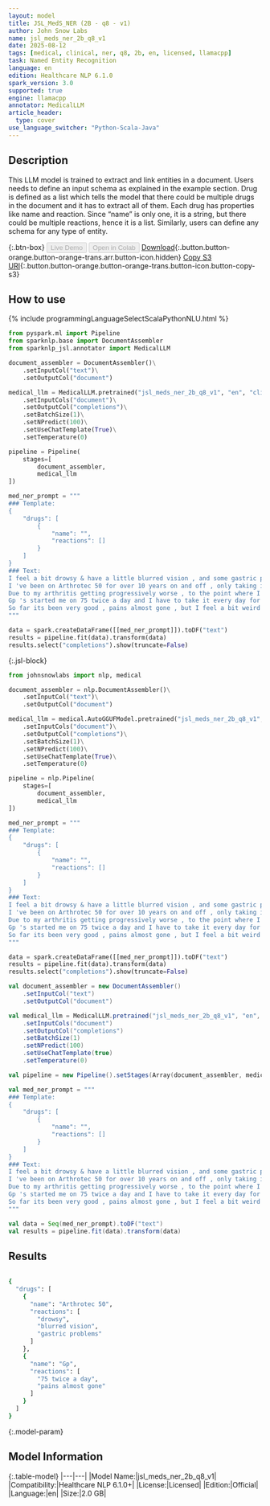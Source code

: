 ```yaml
---
layout: model
title: JSL_MedS_NER (2B - q8 - v1)
author: John Snow Labs
name: jsl_meds_ner_2b_q8_v1
date: 2025-08-12
tags: [medical, clinical, ner, q8, 2b, en, licensed, llamacpp]
task: Named Entity Recognition
language: en
edition: Healthcare NLP 6.1.0
spark_version: 3.0
supported: true
engine: llamacpp
annotator: MedicalLLM
article_header:
  type: cover
use_language_switcher: "Python-Scala-Java"
---
```


## Description

This LLM model is trained to extract and link entities in a document. Users needs to define an input schema as explained in the example section. Drug is defined as a list which tells the model that there could be multiple drugs in the document and it has to extract all of them. Each drug has properties like name and reaction. Since “name” is only one, it is a string, but there could be multiple reactions, hence it is a list. Similarly, users can define any schema for any type of entity.

{:.btn-box}
<button class="button button-orange" disabled>Live Demo</button>
<button class="button button-orange" disabled>Open in Colab</button>
[Download](https://s3.amazonaws.com/auxdata.johnsnowlabs.com/clinical/models/jsl_meds_ner_2b_q8_v1_en_6.1.0_3.0_1755003907522.zip){:.button.button-orange.button-orange-trans.arr.button-icon.hidden}
[Copy S3 URI](s3://auxdata.johnsnowlabs.com/clinical/models/jsl_meds_ner_2b_q8_v1_en_6.1.0_3.0_1755003907522.zip){:.button.button-orange.button-orange-trans.button-icon.button-copy-s3}

## How to use



<div class="tabs-box" markdown="1">
{% include programmingLanguageSelectScalaPythonNLU.html %}
  
```python
from pyspark.ml import Pipeline
from sparknlp.base import DocumentAssembler
from sparknlp_jsl.annotator import MedicalLLM

document_assembler = DocumentAssembler()\
    .setInputCol("text")\
    .setOutputCol("document")

medical_llm = MedicalLLM.pretrained("jsl_meds_ner_2b_q8_v1", "en", "clinical/models")\
    .setInputCols("document")\
    .setOutputCol("completions")\
    .setBatchSize(1)\
    .setNPredict(100)\
    .setUseChatTemplate(True)\
    .setTemperature(0)

pipeline = Pipeline(
    stages=[
        document_assembler,
        medical_llm
])

med_ner_prompt = """ 
### Template:
{
    "drugs": [
        {
            "name": "",
            "reactions": []
        }
    ]
}
### Text:
I feel a bit drowsy & have a little blurred vision , and some gastric problems .
I 've been on Arthrotec 50 for over 10 years on and off , only taking it when I needed it .
Due to my arthritis getting progressively worse , to the point where I am in tears with the agony.
Gp 's started me on 75 twice a day and I have to take it every day for the next month to see how I get on , here goes .
So far its been very good , pains almost gone , but I feel a bit weird , did n't have that when on 50.
"""

data = spark.createDataFrame([[med_ner_prompt]]).toDF("text")
results = pipeline.fit(data).transform(data)
results.select("completions").show(truncate=False)

```

{:.jsl-block}
```python
from johnsnowlabs import nlp, medical

document_assembler = nlp.DocumentAssembler()\
    .setInputCol("text")\
    .setOutputCol("document")

medical_llm = medical.AutoGGUFModel.pretrained("jsl_meds_ner_2b_q8_v1", "en", "clinical/models")\
    .setInputCols("document")\
    .setOutputCol("completions")\
    .setBatchSize(1)\
    .setNPredict(100)\
    .setUseChatTemplate(True)\
    .setTemperature(0)

pipeline = nlp.Pipeline(
    stages=[
        document_assembler,
        medical_llm
])

med_ner_prompt = """ 
### Template:
{
    "drugs": [
        {
            "name": "",
            "reactions": []
        }
    ]
}
### Text:
I feel a bit drowsy & have a little blurred vision , and some gastric problems .
I 've been on Arthrotec 50 for over 10 years on and off , only taking it when I needed it .
Due to my arthritis getting progressively worse , to the point where I am in tears with the agony.
Gp 's started me on 75 twice a day and I have to take it every day for the next month to see how I get on , here goes .
So far its been very good , pains almost gone , but I feel a bit weird , did n't have that when on 50.
"""

data = spark.createDataFrame([[med_ner_prompt]]).toDF("text")
results = pipeline.fit(data).transform(data)
results.select("completions").show(truncate=False)

```
```scala
val document_assembler = new DocumentAssembler()
    .setInputCol("text")
    .setOutputCol("document")

val medical_llm = MedicalLLM.pretrained("jsl_meds_ner_2b_q8_v1", "en", "clinical/models")
    .setInputCols("document")
    .setOutputCol("completions")
    .setBatchSize(1)
    .setNPredict(100)
    .setUseChatTemplate(true)
    .setTemperature(0)

val pipeline = new Pipeline().setStages(Array(document_assembler, medical_llm))

val med_ner_prompt = """ 
### Template:
{
    "drugs": [
        {
            "name": "",
            "reactions": []
        }
    ]
}
### Text:
I feel a bit drowsy & have a little blurred vision , and some gastric problems .
I 've been on Arthrotec 50 for over 10 years on and off , only taking it when I needed it .
Due to my arthritis getting progressively worse , to the point where I am in tears with the agony.
Gp 's started me on 75 twice a day and I have to take it every day for the next month to see how I get on , here goes .
So far its been very good , pains almost gone , but I feel a bit weird , did n't have that when on 50.
"""

val data = Seq(med_ner_prompt).toDF("text")
val results = pipeline.fit(data).transform(data)

```
</div>

## Results

```bash

{
  "drugs": [
    {
      "name": "Arthrotec 50",
      "reactions": [
        "drowsy",
        "blurred vision",
        "gastric problems"
      ]
    },
    {
      "name": "Gp",
      "reactions": [
        "75 twice a day",
        "pains almost gone"
      ]
    }
  ]
}

```

{:.model-param}
## Model Information

{:.table-model}
|---|---|
|Model Name:|jsl_meds_ner_2b_q8_v1|
|Compatibility:|Healthcare NLP 6.1.0+|
|License:|Licensed|
|Edition:|Official|
|Language:|en|
|Size:|2.0 GB|
